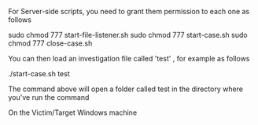 For Server-side scripts, you need to grant them permission to each one as follows

sudo chmod 777 start-file-listener.sh
sudo chmod 777 start-case.sh
sudo chmod 777 close-case.sh

You can then load an investigation file called 'test' , for example as follows

./start-case.sh test

The command above will open a folder called test in the directory where you've run the command

On the Victim/Target Windows machine
